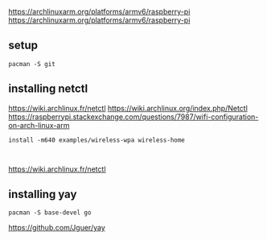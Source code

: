 https://archlinuxarm.org/platforms/armv6/raspberry-pi
https://archlinuxarm.org/platforms/armv6/raspberry-pi


## setup 
```
pacman -S git
```


## installing netctl 
https://wiki.archlinux.fr/netctl
https://wiki.archlinux.org/index.php/Netctl
https://raspberrypi.stackexchange.com/questions/7987/wifi-configuration-on-arch-linux-arm


```
install -m640 examples/wireless-wpa wireless-home



```

https://wiki.archlinux.fr/netctl


## installing yay
```
pacman -S base-devel go 

```

https://github.com/Jguer/yay



